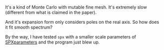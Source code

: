 It's a kind of Monte Carlo with mutable fine mesh. It's extremely slow (different from what is claimed in the paper).

And it's expansion form  only considers poles on the real axis. So how does it fit smooth spectrum?

By the way, I have  tested `spx` with a smaller scale parameters of [SPXparameters](https://huangli712.github.io/projects/acflow/man/param.html#stochpx_block) and the program just blew up.